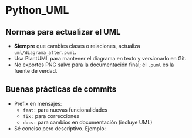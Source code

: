 ﻿# Python_UML

## Normas para actualizar el UML
- **Siempre** que cambies clases o relaciones, actualiza `uml/diagrama_after.puml`.
- Usa PlantUML para mantener el diagrama en texto y versionarlo en Git.
- No exportes PNG salvo para la documentación final; el `.puml` es la fuente de verdad.

## Buenas prácticas de commits
- Prefix en mensajes:  
  - `feat:` para nuevas funcionalidades  
  - `fix:` para correcciones  
  - `docs:` para cambios en documentación (incluye UML)  
- Sé conciso pero descriptivo. Ejemplo:  

